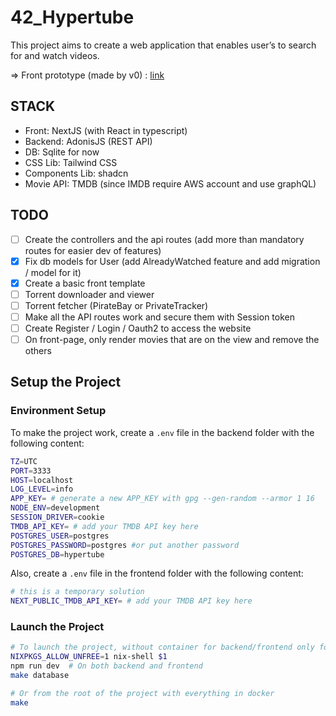 # 42_Hypertube

This project aims to create a web application that enables user’s to search for and
watch videos.

=> Front prototype (made by v0) : [link](https://v0.dev/chat/simple-streaming-website-dxwD7slikKg?b=b_lL5zpOHzJLe)


## STACK

- Front: NextJS (with React in typescript)
- Backend: AdonisJS (REST API)
- DB: Sqlite for now
- CSS Lib: Tailwind CSS
- Components Lib: shadcn
- Movie API: TMDB (since IMDB require AWS account and use graphQL)

## TODO

- [ ] Create the controllers and the api routes (add more than mandatory routes for easier dev of features)
- [x] Fix db models for User (add AlreadyWatched feature and add migration / model for it)
- [x] Create a basic front template
- [ ] Torrent downloader and viewer
- [ ] Torrent fetcher (PirateBay or PrivateTracker)
- [ ] Make all the API routes work and secure them with Session token
- [ ] Create Register / Login / Oauth2 to access the website
- [ ] On front-page, only render movies that are on the view and remove the others 

## Setup the Project

<!-- ### Apply Migrations
```bash
cd backend && node ace migration:run
``` -->

### Environment Setup
To make the project work, create a `.env` file in the backend folder with the following content:

```bash
TZ=UTC
PORT=3333
HOST=localhost
LOG_LEVEL=info
APP_KEY= # generate a new APP_KEY with gpg --gen-random --armor 1 16
NODE_ENV=development
SESSION_DRIVER=cookie
TMDB_API_KEY= # add your TMDB API key here
POSTGRES_USER=postgres
POSTGRES_PASSWORD=postgres #or put another password
POSTGRES_DB=hypertube
```

Also, create a `.env` file in the frontend folder with the following content:

```bash 
# this is a temporary solution
NEXT_PUBLIC_TMDB_API_KEY= # add your TMDB API key here
```

### Launch the Project
```bash
# To launch the project, without container for backend/frontend only for database
NIXPKGS_ALLOW_UNFREE=1 nix-shell $1
npm run dev  # On both backend and frontend
make database

# Or from the root of the project with everything in docker
make
```